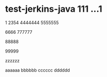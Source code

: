 # test-jerkins-java 111 ...1
1
2354
4444444
5555555

6666
777777

88888

99999

zzzzzz

aaaaaa
bbbbbb
cccccc
dddddd
